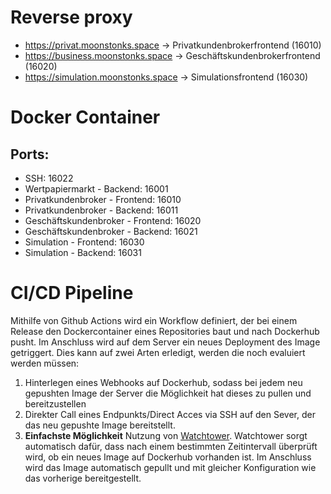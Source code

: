 # Reverse proxy
* https://privat.moonstonks.space -> Privatkundenbrokerfrontend (16010)
* https://business.moonstonks.space -> Geschäftskundenbrokerfrontend (16020)
* https://simulation.moonstonks.space -> Simulationsfrontend (16030)

# Docker Container
## Ports:
* SSH: 16022
* Wertpapiermarkt - Backend: 16001
* Privatkundenbroker - Frontend: 16010
* Privatkundenbroker - Backend: 16011
* Geschäftskundenbroker - Frontend: 16020
* Geschäftskundenbroker - Backend: 16021
* Simulation - Frontend: 16030
* Simulation - Backend: 16031

# CI/CD Pipeline

Mithilfe von Github Actions wird ein Workflow definiert, der bei einem Release den Dockercontainer eines Repositories baut und nach Dockerhub pusht. Im Anschluss wird auf dem Server ein neues Deployment des Image getriggert.
Dies kann auf zwei Arten erledigt, werden die noch evaluiert werden müssen:

1. Hinterlegen eines Webhooks auf Dockerhub, sodass bei jedem neu gepushten Image der Server die Möglichkeit hat dieses zu pullen und bereitzustellen
2. Direkter Call eines Endpunkts/Direct Acces via SSH auf den Sever, der das neu gepushte Image bereitstellt.
3. **Einfachste Möglichkeit** Nutzung von [Watchtower](https://containrrr.dev/watchtower/). Watchtower sorgt automatisch dafür, dass nach einem bestimmten Zeitintervall überprüft wird, ob ein neues Image auf Dockerhub vorhanden ist. Im Anschluss wird das Image automatisch gepullt und mit gleicher Konfiguration wie das vorherige bereitgestellt.
